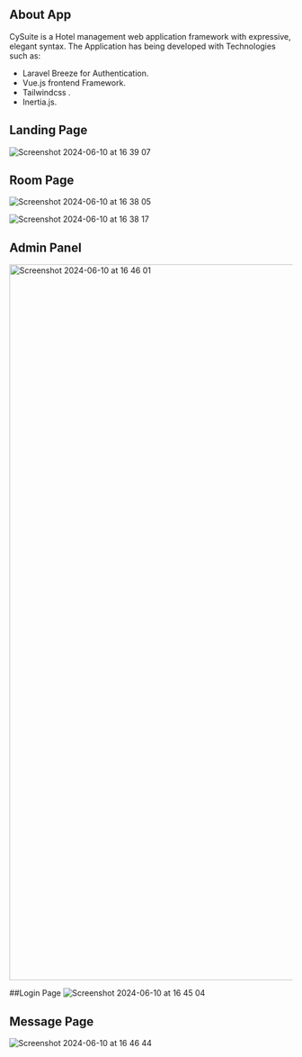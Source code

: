 

## About App

CySuite is a Hotel management web application framework with expressive, elegant syntax. The Application has being developed with  Technologies such as:

- Laravel Breeze for Authentication.
- Vue.js frontend Framework.
- Tailwindcss .
- Inertia.js.


## Landing Page

![Screenshot 2024-06-10 at 16 39 07](https://github.com/M-erick/Cysuite-V2/assets/61746940/e822b284-01cb-4ae2-bb8c-adf05443bab5)

## Room Page
![Screenshot 2024-06-10 at 16 38 05](https://github.com/M-erick/Cysuite-V2/assets/61746940/9a2492dd-d9d2-4ef0-8a50-693f0642803b)

![Screenshot 2024-06-10 at 16 38 17](https://github.com/M-erick/Cysuite-V2/assets/61746940/206a9dd6-f60b-4303-abdd-da26009406ad)

## Admin Panel 
<img width="1271" alt="Screenshot 2024-06-10 at 16 46 01" src="https://github.com/M-erick/Cysuite-V2/assets/61746940/fc25a26a-9d7b-4d72-99ea-83a3404f24e1">

##Login Page
![Screenshot 2024-06-10 at 16 45 04](https://github.com/M-erick/Cysuite-V2/assets/61746940/b7bb0d01-6d1d-4f34-9f24-ffbee060c21c)

## Message  Page
![Screenshot 2024-06-10 at 16 46 44](https://github.com/M-erick/Cysuite-V2/assets/61746940/69210b19-91bf-40c3-bb13-094f5f8cb9d7)
